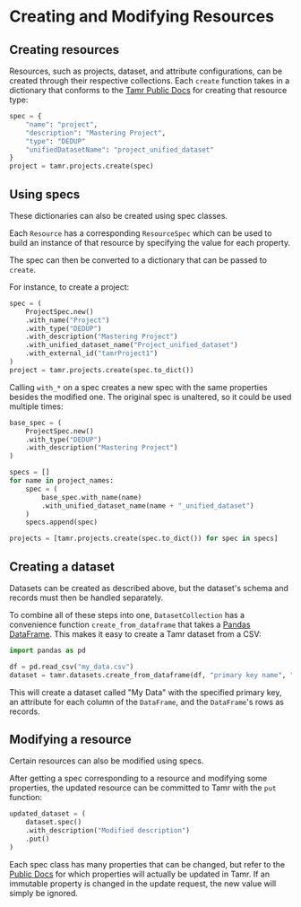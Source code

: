 # Creating and Modifying Resources
## Creating resources
Resources, such as projects, dataset, and attribute configurations, can be created through their respective collections. Each `create` function takes in a dictionary that conforms to the
[Tamr Public Docs](https://docs.tamr.com/reference) for creating that resource type:
```python
spec = {
    "name": "project",
    "description": "Mastering Project",
    "type": "DEDUP"
    "unifiedDatasetName": "project_unified_dataset"
}
project = tamr.projects.create(spec)
```

## Using specs
These dictionaries can also be created using spec classes.

Each `Resource` has a corresponding `ResourceSpec` which can be used to build an instance of that resource by specifying the value for each property.

The spec can then be converted to a dictionary that can be passed to `create`.

For instance, to create a project:
```python
spec = (
    ProjectSpec.new()
    .with_name("Project")
    .with_type("DEDUP")
    .with_description("Mastering Project")
    .with_unified_dataset_name("Project_unified_dataset")
    .with_external_id("tamrProject1")
)
project = tamr.projects.create(spec.to_dict())
```

Calling `with_*` on a spec creates a new spec with the same properties besides the modified one. The original spec is unaltered, so it could be used multiple times:
```python
base_spec = (
    ProjectSpec.new()
    .with_type("DEDUP")
    .with_description("Mastering Project")
)

specs = []
for name in project_names:
    spec = (
        base_spec.with_name(name)
        .with_unified_dataset_name(name + "_unified_dataset")
    )
    specs.append(spec)

projects = [tamr.projects.create(spec.to_dict()) for spec in specs]
```

## Creating a dataset
Datasets can be created as described above, but the dataset's schema and records must then be handled separately.

To combine all of these steps into one, `DatasetCollection` has a convenience function `create_from_dataframe` that takes a [Pandas DataFrame](https://pandas.pydata.org/pandas-docs/stable/reference/api/pandas.DataFrame.html).
This makes it easy to create a Tamr dataset from a CSV:
```python
import pandas as pd

df = pd.read_csv("my_data.csv")
dataset = tamr.datasets.create_from_dataframe(df, "primary key name", "My Data")
```

This will create a dataset called "My Data" with the specified primary key, an attribute
for each column of the `DataFrame`, and the `DataFrame`'s rows as records.

## Modifying a resource
Certain resources can also be modified using specs.

After getting a spec corresponding to a resource and modifying some properties,
the updated resource can be committed to Tamr with the `put` function:
```python
updated_dataset = (
    dataset.spec()
    .with_description("Modified description")
    .put()
)
```
Each spec class has many properties that can be changed, but refer to the
[Public Docs](https://docs.tamr.com/reference) for which properties will actually be updated in Tamr. If an immutable property is changed in the update request, the new value will simply be ignored.
